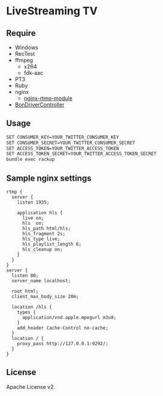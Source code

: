 LiveStreaming TV
=====

## Require

* Windows
* RecTest
* ffmpeg
    * x264
    * fdk-aac
* PT3
* Ruby
* nginx
    * [nginx-rtmp-module](https://github.com/arut/nginx-rtmp-module)
* [BonDriverController](https://github.com/shunirr/BonDriverController)

## Usage

```sh
SET CONSUMER_KEY=YOUR_TWITTER_CONSUMER_KEY
SET CONSUMER_SECRET=YOUR_TWITTER_CONSUMER_SECRET
SET ACCESS_TOKEN=YOUR_TWITTER_ACCESS_TOKEN
SET ACCESS_TOKEN_SECRET=YOUR_TWITTER_ACCESS_TOKEN_SECRET
bundle exec rackup
```

## Sample nginx settings

```
rtmp {
  server {
    listen 1935;

    application hls {
      live on;
      hls  on;
      hls_path html/hls;
      hls_fragment 2s;
      hls_type live;
      hls_playlist_length 6;
      hls_cleanup on;
    }
  }
}
server {
  listen 80;
  server_name localhost;

  root html;
  client_max_body_size 20m;

  location /hls {
    types {
      application/vnd.apple.mpegurl m3u8;
    }
    add_header Cache-Control no-cache;
  }
  location / {
    proxy_pass http://127.0.0.1:9292/;
  }
}
```

## License

Apache License v2.

